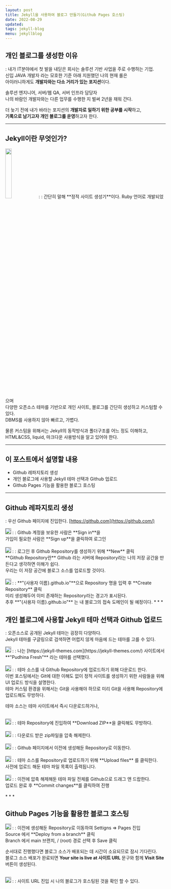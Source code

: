 ```yaml
---
layout: post
title: Jekyll을 사용하여 블로그 만들기(Github Pages 호스팅)
date: 2022-08-29
updated: 
tags: jekyll-blog
menu: jekyllblog
---
```

## 개인 블로그를 생성한 이유
: 내가 IT분야에서 첫 발을 내딛은 회사는 솔루션 기반 사업을 주로 수행하는 기업.<br>
신입 JAVA 개발자 라는 모호한 기준 아래 지원했던 나의 현재 롤은 <br>
아이러니하게도 **개발자와는 다소 거리가 있는 포지션**이다.<br>

솔루션 엔지니어, 서버/웹 QA, 서버 인프라 담당자<br>
나의 바람인 개발자와는 다른 업무를 수행한 지 벌써 2년을 채워 간다.

더 늦기 전에 내가 바라는 포지션의 **개발자로 일하기 위한 공부를 시작**하고,<br>
**기록으로 남기고자 개인 블로그를 운영**하고자 한다.
* * *
## Jekyll이란 무엇인가?
<img src="/assets/img/posts/how-to-use-jekyll/jekyll.png" style="width:20%;" />
: : 간단히 말해 **정적 사이트 생성기**이다. Ruby 언어로 개발되었으며<br>
다양한 오픈소스 테마를 기반으로 개인 사이트, 블로그를 간단히 생성하고 커스텀할 수 있다.<br>
DBMS를 사용하지 않아 빠르고, 가볍다.

물론 커스텀을 위해서는 Jekyll의 동작방식과 폴더구조를 어느 정도 이해하고,<br>
HTML&CSS, liquid, 마크다운 사용방식을 알고 있어야 한다.
* * *
## 이 포스트에서 설명할 내용
* Github 레파지토리 생성
* 개인 블로그에 사용할 Jekyll 테마 선택과 Github 업로드
* Github Pages 기능을 활용한 블로그 호스팅
<!--* 테마 커스텀을 위한 Jekyll 테마 로컬 개발 환경 구성-->
* * *
## Github 레파지토리 생성
: 우선 Github 페이지에 진입한다. [https://github.com](https://github.com/)

<img src="\assets\img\posts\how-to-use-jekyll\open_github.png" style="border: 1px solid gray;" />
: : Github 계정을 보유한 사람은 **Sign in**을<br>
가입이 필요한 사람은 **Sign up**을 클릭하여 로그인<br><br>

<img src="\assets\img\posts\how-to-use-jekyll\create_repo.png" style="border: 1px solid gray;" />
: : 로그인 후 Github Repository를 생성하기 위해 **New** 클릭<br>
**Github Repository란** Github 라는 서버에 Repository라는 나의 저장 공간을 만든다고 생각하면 이해가 쉽다.<br>
우리는 이 저장 공간에 블로그 소스를 업로드할 것이다.<br><br>

<img src="\assets\img\posts\how-to-use-jekyll\create_repo2.png" style="border: 1px solid gray;" />
: : **"{사용자 이름}.github.io"**으로 Repository 명을 입력 후 **Create Repository** 클릭<br>
미리 생성해두어 이미 존재하는 Repository라는 경고가 표시된다.<br>
추후 **"{사용자 이름}.github.io"** 는 내 블로그의 접속 도메인이 될 예정이다.
* * *

## 개인 블로그에 사용할 Jekyll 테마 선택과 Github 업로드
: 오픈소스로 공개된 Jekyll 테마는 굉장히 다양하다. <br>
Jekyll 테마를 구글링으로 검색하면 어렵지 않게 마음에 드는 테마를 고를 수 있다.

<img src="\assets\img\posts\how-to-use-jekyll\jekyll_theme.png" style="border: 1px solid gray;" />
: : 나는 [https://jekyll-themes.com](https://jekyll-themes.com/) 사이트에서
**"Pudhina Fresh"** 라는 테마를 선택했다.<br><br>

<img src="\assets\img\posts\how-to-use-jekyll\jekyll_theme2.png" style="border: 1px solid gray;" />
: : 테마 소스를 내 Github Repository에 업로드하기 위해 다운로드 한다.<br>
이번 포스팅에서는 Git에 대한 이해도 없이 정적 사이트를 생성하기 위한 사람들을 위해 UI 업로드 방식을 설명한다.<br>
테마 커스텀 환경을 위해서는 Git을 사용해야 하므로 미리 Git을 사용해 Repository에 업로드해도 무방하다.<br>

테마 소스는 테마 사이트에서 즉시 다운로드하거나,<br><br>

<img src="\assets\img\posts\how-to-use-jekyll\jekyll_theme3.png" style="border: 1px solid gray;" />
: : 테마 Repository에 진입하여 **Download ZIP**을 클릭해도 무방하다.<br><br>

<img src="\assets\img\posts\how-to-use-jekyll\unzip_theme.png" style="border: 1px solid gray;" />
: : 다운로드 받은 zip파일을 압축 해제한다.<br><br>

<img src="\assets\img\posts\how-to-use-jekyll\my_repo.png" style="border: 1px solid gray;" />
: : Github 페이지에서 이전에 생성해둔 Repository로 이동한다.<br><br>

<img src="\assets\img\posts\how-to-use-jekyll\my_repo2.png" style="border: 1px solid gray;" />
: : 테마 소스를 Repository로 업로드하기 위해 **Upload files** 를 클릭한다.<br>
사전에 업로드 해둔 테마 파일 목록이 출력됩니다.<br><br>

<img src="\assets\img\posts\how-to-use-jekyll\upload_theme.png" style="border: 1px solid gray;" />
: : 이전에 압축 해제해둔 테마 파일 전체를 Github으로 드래그 앤 드랍한다.<br>
업로드 완료 후 **Commit changes**를 클릭하여 진행<br><br>
* * *

## Github Pages 기능을 활용한 블로그 호스팅
<img src="\assets\img\posts\how-to-use-jekyll\github_pages.png" style="border: 1px solid gray;" />
: : 이전에 생성해둔 Repository로 이동하여 Settigns => Pages 진입<br>
Source 에서 **Deploy from a branch** 클릭<br>
Branch 에서 main 브랜치, / (root) 경로 선택 후 Save 클릭

순서대로 진행했다면 블로그 소스가 배포되는 데 시간이 소요되므로 잠시 기다린다.<br>
블로그 소스 배포가 완료되면 **Your site is live at 사이트 URL** 문구와 함께 **Visit Site** 버튼이 생성된다.<br><br>

<img src="\assets\img\posts\how-to-use-jekyll\my_blog.png" style="border: 1px solid gray;" />
: : 사이트 URL 진입 시 나의 블로그가 호스팅된 것을 확인 할 수 있다.